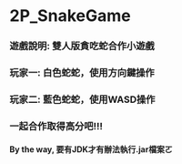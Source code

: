 # 2P_SnakeGame

### 遊戲說明: 雙人版貪吃蛇合作小遊戲
 
### 玩家一: 白色蛇蛇，使用方向鍵操作  
### 玩家二: 藍色蛇蛇，使用WASD操作
 
### 一起合作取得高分吧!!!

#### By the way, 要有JDK才有辦法執行.jar檔案ㄛ
